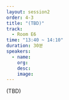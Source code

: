 ```yaml
---
layout: session2
order: 4-3
title: "(TBD)"
track:
  - Room E6
time: "13:40 ~ 14:10"
duration: 30분
speakers:
  - name: 
    org: 
    desc: 
    image: 
---
```

(TBD)

